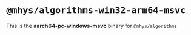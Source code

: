 # `@mhys/algorithms-win32-arm64-msvc`

This is the **aarch64-pc-windows-msvc** binary for `@mhys/algorithms`
